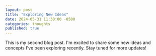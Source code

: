 ```yaml
---
layout: post
title: "Exploring New Ideas"
date: 2024-05-31 11:30:00 -0500
categories: thoughts
published: true
---
```

This is my second blog post. I'm excited to share some new ideas and concepts I've been exploring recently. Stay tuned for more updates!
